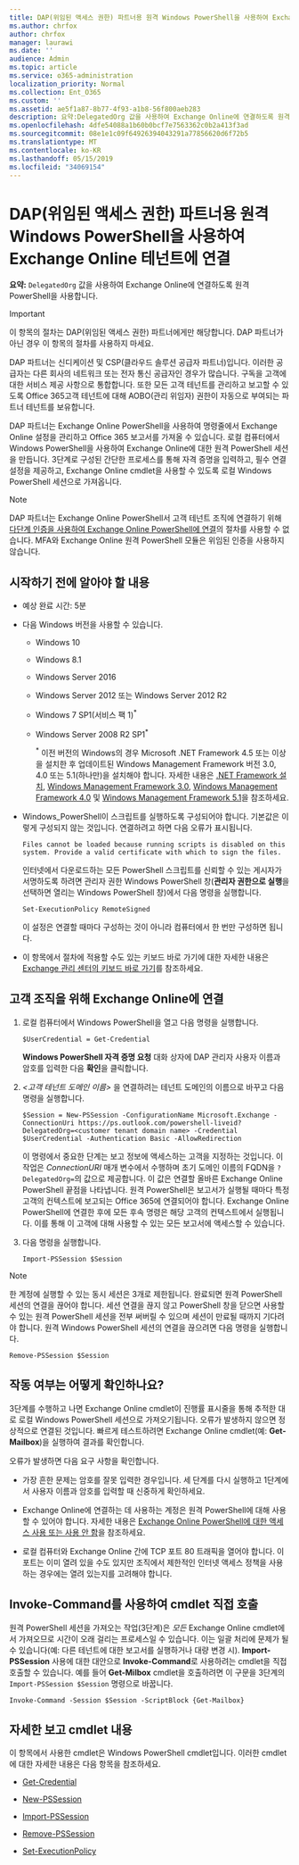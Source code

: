 ```yaml
---
title: DAP(위임된 액세스 권한) 파트너용 원격 Windows PowerShell을 사용하여 Exchange Online 테넌트에 연결
ms.author: chrfox
author: chrfox
manager: laurawi
ms.date: ''
audience: Admin
ms.topic: article
ms.service: o365-administration
localization_priority: Normal
ms.collection: Ent_O365
ms.custom: ''
ms.assetid: ae5f1a87-8b77-4f93-a1b8-56f800aeb283
description: 요약:DelegatedOrg 값을 사용하여 Exchange Online에 연결하도록 원격 Windows PowerShell을 사용합니다.
ms.openlocfilehash: 4dfe54088a1b60b0bcf7e7563362c0b2a413f3ad
ms.sourcegitcommit: 08e1e1c09f64926394043291a77856620d6f72b5
ms.translationtype: MT
ms.contentlocale: ko-KR
ms.lasthandoff: 05/15/2019
ms.locfileid: "34069154"
---
```

# <a name="connect-to-exchange-online-tenants-with-remote-windows-powershell-for-delegated-access-permissions-dap-partners"></a>DAP(위임된 액세스 권한) 파트너용 원격 Windows PowerShell을 사용하여 Exchange Online 테넌트에 연결

 **요약:** `DelegatedOrg` 값을 사용하여 Exchange Online에 연결하도록 원격 PowerShell을 사용합니다.

> [!IMPORTANT]
> 이 항목의 절차는 DAP(위임된 액세스 권한) 파트너에게만 해당합니다. DAP 파트너가 아닌 경우 이 항목의 절차를 사용하지 마세요. 
  
DAP 파트너는 신디케이션 및 CSP(클라우드 솔루션 공급자 파트너)입니다. 이러한 공급자는 다른 회사의 네트워크 또는 전자 통신 공급자인 경우가 많습니다. 구독을 고객에 대한 서비스 제공 사항으로 통합합니다. 또한 모든 고객 테넌트를 관리하고 보고할 수 있도록 Office 365고객 테넌트에 대해 AOBO(관리 위임자) 권한이 자동으로 부여되는 파트너 테넌트를 보유합니다.

DAP 파트너는 Exchange Online PowerShell을 사용하여 명령줄에서 Exchange Online 설정을 관리하고 Office 365 보고서를 가져올 수 있습니다. 로컬 컴퓨터에서 Windows PowerShell을 사용하여 Exchange Online에 대한 원격 PowerShell 세션을 만듭니다. 3단계로 구성된 간단한 프로세스를 통해 자격 증명을 입력하고, 필수 연결 설정을 제공하고, Exchange Online cmdlet을 사용할 수 있도록 로컬 Windows PowerShell 세션으로 가져옵니다.

> [!NOTE]
> DAP 파트너는 Exchange Online PowerShell서 고객 테넌트 조직에 연결하기 위해 [다단계 인증을 사용하여 Exchange Online PowerShell에 연결](https://docs.microsoft.com/powershell/exchange/exchange-online/connect-to-exchange-online-powershell/mfa-connect-to-exchange-online-powershell)의 절차를 사용할 수 없습니다. MFA와 Exchange Online 원격 PowerShell 모듈은 위임된 인증을 사용하지 않습니다.
  
## <a name="what-do-you-need-to-know-before-you-begin"></a>시작하기 전에 알아야 할 내용

- 예상 완료 시간: 5분

- 다음 Windows 버전을 사용할 수 있습니다.
    
  - Windows 10

  - Windows 8.1

  - Windows Server 2016

  - Windows Server 2012 또는 Windows Server 2012 R2

  - Windows 7 SP1(서비스 팩 1)<sup>*</sup>

  - Windows Server 2008 R2 SP1<sup>*</sup>

    <sup>*</sup> 이전 버전의 Windows의 경우 Microsoft .NET Framework 4.5 또는 이상을 설치한 후 업데이트된 Windows Management Framework 버전 3.0, 4.0 또는 5.1(하나만)을 설치해야 합니다. 자세한 내용은 [.NET Framework 설치](https://go.microsoft.com/fwlink/p/?LinkId=257868), [Windows Management Framework 3.0](https://go.microsoft.com/fwlink/p/?LinkId=272757), [Windows Management Framework 4.0](https://go.microsoft.com/fwlink/p/?LinkId=391344) 및 [Windows Management Framework 5.1](https://aka.ms/wmf5download)을 참조하세요.

- Windows_PowerShell이 스크립트를 실행하도록 구성되어야 합니다. 기본값은 이렇게 구성되지 않는 것입니다. 연결하려고 하면 다음 오류가 표시됩니다.

  `Files cannot be loaded because running scripts is disabled on this system. Provide a valid certificate with which to sign the files.`

  인터넷에서 다운로드하는 모든 PowerShell 스크립트를 신뢰할 수 있는 게시자가 서명하도록 하려면 관리자 권한 Windows PowerShell 창(**관리자 권한으로 실행**을 선택하면 열리는 Windows PowerShell 창)에서 다음 명령을 실행합니다.

    ```
    Set-ExecutionPolicy RemoteSigned
    ```

  이 설정은 연결할 때마다 구성하는 것이 아니라 컴퓨터에서 한 번만 구성하면 됩니다.

- 이 항목에서 절차에 적용할 수도 있는 키보드 바로 가기에 대한 자세한 내용은 [Exchange 관리 센터의 키보드 바로 가기](https://go.microsoft.com/fwlink/p/?LinkId=534017)를 참조하세요.

## <a name="connect-to-exchange-online-for-customer-organizations"></a>고객 조직을 위해 Exchange Online에 연결

1. 로컬 컴퓨터에서 Windows PowerShell을 열고 다음 명령을 실행합니다.
    
    ```
    $UserCredential = Get-Credential
    ```

    **Windows PowerShell 자격 증명 요청** 대화 상자에 DAP 관리자 사용자 이름과 암호를 입력한 다음 **확인**을 클릭합니다.
    
2. _\<고객 테넌트 도메인 이름\>_ 을 연결하려는 테넌트 도메인의 이름으로 바꾸고 다음 명령을 실행합니다.
    
    ```
    $Session = New-PSSession -ConfigurationName Microsoft.Exchange -ConnectionUri https://ps.outlook.com/powershell-liveid?DelegatedOrg=<customer tenant domain name> -Credential $UserCredential -Authentication Basic -AllowRedirection
    ```

    이 명령에서 중요한 단계는 보고 정보에 액세스하는 고객을 지정하는 것입니다. 이 작업은 _ConnectionURI_ 매개 변수에서 수행하며 초기 도메인 이름의 FQDN을 `?DelegatedOrg=`의 값으로 제공합니다. 이 값은 연결할 올바른 Exchange Online PowerShell 끝점을 나타냅니다. 원격 PowerShell은 보고서가 실행될 때마다 특정 고객의 컨텍스트에 보고되는 Office 365에 연결되어야 합니다. Exchange Online PowerShell에 연결한 후에 모든 후속 명령은 해당 고객의 컨텍스트에서 실행됩니다. 이를 통해 이 고객에 대해 사용할 수 있는 모든 보고서에 액세스할 수 있습니다.
    
3. 다음 명령을 실행합니다.
    
    ```
    Import-PSSession $Session
    ```

> [!NOTE]
> 한 계정에 실행할 수 있는 동시 세션은 3개로 제한됩니다. 완료되면 원격 PowerShell 세션의 연결을 끊어야 합니다. 세션 연결을 끊지 않고 PowerShell 창을 닫으면 사용할 수 있는 원격 PowerShell 세션을 전부 써버릴 수 있으며 세션이 만료될 때까지 기다려야 합니다. 원격 Windows PowerShell 세션의 연결을 끊으려면 다음 명령을 실행합니다.

```
Remove-PSSession $Session
```
  
## <a name="how-do-you-know-this-worked"></a>작동 여부는 어떻게 확인하나요?

3단계를 수행하고 나면 Exchange Online cmdlet이 진행률 표시줄을 통해 추적한 대로 로컬 Windows PowerShell 세션으로 가져오기됩니다. 오류가 발생하지 않으면 정상적으로 연결된 것입니다. 빠르게 테스트하려면 Exchange Online cmdlet(예: **Get-Mailbox**)을 실행하여 결과를 확인합니다.
  
오류가 발생하면 다음 요구 사항을 확인합니다.
  
- 가장 흔한 문제는 암호를 잘못 입력한 경우입니다. 세 단계를 다시 실행하고 1단계에서 사용자 이름과 암호를 입력할 때 신중하게 확인하세요.
    
- Exchange Online에 연결하는 데 사용하는 계정은 원격 PowerShell에 대해 사용할 수 있어야 합니다. 자세한 내용은 [Exchange Online PowerShell에 대한 액세스 사용 또는 사용 안 함](https://go.microsoft.com/fwlink/p/?LinkId=534018)을 참조하세요.
    
- 로컬 컴퓨터와 Exchange Online 간에 TCP 포트 80 트래픽을 열어야 합니다. 이 포트는 이미 열려 있을 수도 있지만 조직에서 제한적인 인터넷 액세스 정책을 사용하는 경우에는 열려 있는지를 고려해야 합니다.
    
## <a name="call-the-cmdlet-directly-with-invoke-command"></a>Invoke-Command를 사용하여 cmdlet 직접 호출

원격 PowerShell 세션을 가져오는 작업(3단계)은 _모든_ Exchange Online cmdlet에서 가져오므로 시간이 오래 걸리는 프로세스일 수 있습니다. 이는 일괄 처리에 문제가 될 수 있습니다(예: 다른 테넌트에 대한 보고서를 실행하거나 대량 변경 시). **Import-PSSession** 사용에 대한 대안으로 **Invoke-Command**로 사용하려는 cmdlet을 직접 호출할 수 있습니다. 예를 들어 **Get-Milbox** cmdlet을 호출하려면 이 구문을 3단계의 `Import-PSSession $Session` 명령으로 바꿉니다.
  
```
Invoke-Command -Session $Session -ScriptBlock {Get-Mailbox}
```

## <a name="more-reporting-cmdlets"></a>자세한 보고 cmdlet 내용

이 항목에서 사용한 cmdlet은 Windows PowerShell cmdlet입니다. 이러한 cmdlet에 대한 자세한 내용은 다음 항목을 참조하세요.
  
- [Get-Credential](https://go.microsoft.com/fwlink/p/?LinkId=389618)
    
- [New-PSSession](https://go.microsoft.com/fwlink/p/?LinkId=389621)
    
- [Import-PSSession](https://go.microsoft.com/fwlink/p/?LinkId=389619)
    
- [Remove-PSSession](https://go.microsoft.com/fwlink/p/?LinkId=389620)
    
- [Set-ExecutionPolicy](https://go.microsoft.com/fwlink/p/?LinkId=389623)
    

